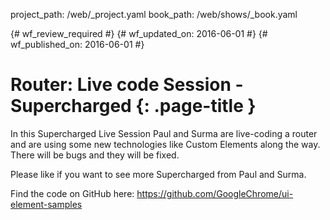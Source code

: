 project_path: /web/_project.yaml
book_path: /web/shows/_book.yaml

{# wf_review_required #}
{# wf_updated_on: 2016-06-01 #}
{# wf_published_on: 2016-06-01 #}

# Router: Live code Session - Supercharged {: .page-title }

In this Supercharged Live Session Paul and Surma are live-coding a router and are using some new technologies like Custom Elements along the way. There will be bugs and they will be fixed. 

Please like if you want to see more Supercharged from Paul and Surma.

Find the code on GitHub here: https://github.com/GoogleChrome/ui-element-samples

